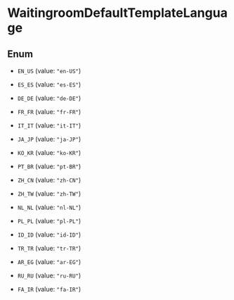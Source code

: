 

# WaitingroomDefaultTemplateLanguage

## Enum


* `EN_US` (value: `"en-US"`)

* `ES_ES` (value: `"es-ES"`)

* `DE_DE` (value: `"de-DE"`)

* `FR_FR` (value: `"fr-FR"`)

* `IT_IT` (value: `"it-IT"`)

* `JA_JP` (value: `"ja-JP"`)

* `KO_KR` (value: `"ko-KR"`)

* `PT_BR` (value: `"pt-BR"`)

* `ZH_CN` (value: `"zh-CN"`)

* `ZH_TW` (value: `"zh-TW"`)

* `NL_NL` (value: `"nl-NL"`)

* `PL_PL` (value: `"pl-PL"`)

* `ID_ID` (value: `"id-ID"`)

* `TR_TR` (value: `"tr-TR"`)

* `AR_EG` (value: `"ar-EG"`)

* `RU_RU` (value: `"ru-RU"`)

* `FA_IR` (value: `"fa-IR"`)



